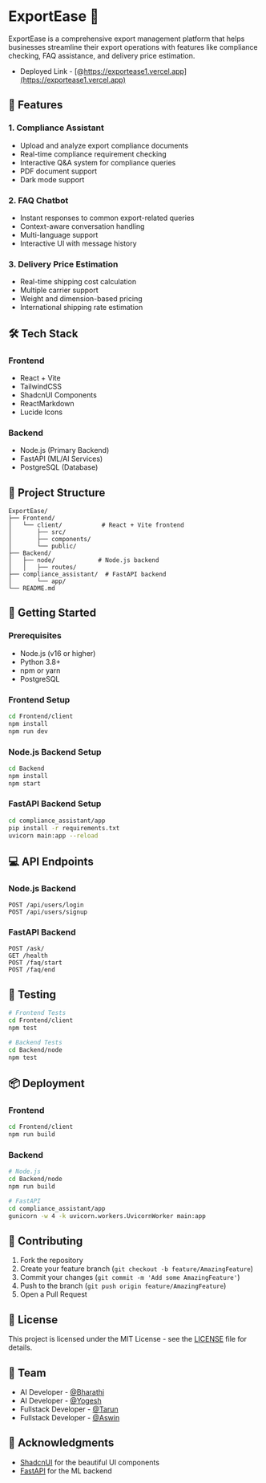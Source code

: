 # ExportEase 🚀

ExportEase is a comprehensive export management platform that helps businesses streamline their export operations with features like compliance checking, FAQ assistance, and delivery price estimation.

- Deployed Link - [@https://exportease1.vercel.app](https://exportease1.vercel.app)

## 🌟 Features

### 1. Compliance Assistant
- Upload and analyze export compliance documents
- Real-time compliance requirement checking
- Interactive Q&A system for compliance queries
- PDF document support
- Dark mode support

### 2. FAQ Chatbot
- Instant responses to common export-related queries
- Context-aware conversation handling
- Multi-language support
- Interactive UI with message history

### 3. Delivery Price Estimation
- Real-time shipping cost calculation
- Multiple carrier support
- Weight and dimension-based pricing
- International shipping rate estimation

## 🛠️ Tech Stack

### Frontend
- React + Vite
- TailwindCSS
- ShadcnUI Components
- ReactMarkdown
- Lucide Icons

### Backend
- Node.js (Primary Backend)
- FastAPI (ML/AI Services)
- PostgreSQL (Database)

## 📁 Project Structure

```
ExportEase/
├── Frontend/
│   └── client/           # React + Vite frontend
│       ├── src/
│       ├── components/
│       └── public/
├── Backend/
│   ├── node/            # Node.js backend
│   │   ├── routes/
├── compliance_assistant/  # FastAPI backend
│       └── app/
└── README.md
```

## 🚀 Getting Started

### Prerequisites
- Node.js (v16 or higher)
- Python 3.8+
- npm or yarn
- PostgreSQL

### Frontend Setup
```bash
cd Frontend/client
npm install
npm run dev
```

### Node.js Backend Setup
```bash
cd Backend
npm install
npm start
```

### FastAPI Backend Setup
```bash
cd compliance_assistant/app
pip install -r requirements.txt
uvicorn main:app --reload
```

## 💻 API Endpoints

### Node.js Backend

```
POST /api/users/login
POST /api/users/signup
```

### FastAPI Backend

```
POST /ask/
GET /health
POST /faq/start
POST /faq/end
```

## 🧪 Testing

```bash
# Frontend Tests
cd Frontend/client
npm test

# Backend Tests
cd Backend/node
npm test
```

## 📦 Deployment

### Frontend
```bash
cd Frontend/client
npm run build
```

### Backend
```bash
# Node.js
cd Backend/node
npm run build

# FastAPI
cd compliance_assistant/app
gunicorn -w 4 -k uvicorn.workers.UvicornWorker main:app
```

## 🤝 Contributing

1. Fork the repository
2. Create your feature branch (`git checkout -b feature/AmazingFeature`)
3. Commit your changes (`git commit -m 'Add some AmazingFeature'`)
4. Push to the branch (`git push origin feature/AmazingFeature`)
5. Open a Pull Request

## 📝 License

This project is licensed under the MIT License - see the [LICENSE](LICENSE) file for details.

## 👥 Team

- AI Developer - [@Bharathi](https://github.com/vampbrain)
- AI Developer - [@Yogesh](https://github.com/Yogesh-005)
- Fullstack Developer - [@Tarun](https://github.com/jmt-genius)
- Fullstack Developer - [@Aswin](https://github.com/aswin-codes)

## 🙏 Acknowledgments

- [ShadcnUI](https://ui.shadcn.com/) for the beautiful UI components
- [FastAPI](https://fastapi.tiangolo.com/) for the ML backend
